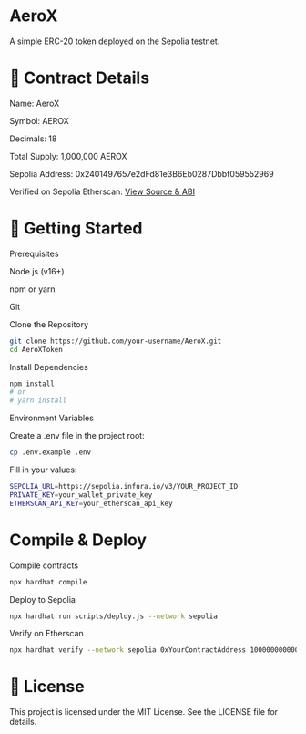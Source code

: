 # AeroX

A simple ERC-20 token deployed on the Sepolia testnet.

# 🔗 Contract Details

Name: AeroX

Symbol: AEROX

Decimals: 18

Total Supply: 1,000,000 AEROX

Sepolia Address: 0x2401497657e2dFd81e3B6Eb0287Dbbf059552969

Verified on Sepolia Etherscan: [View Source & ABI](https://sepolia.etherscan.io/token/0x2401497657e2dFd81e3B6Eb0287Dbbf059552969)

# 🚀 Getting Started

Prerequisites

Node.js (v16+)

npm or yarn

Git

Clone the Repository
```bash
git clone https://github.com/your-username/AeroX.git
cd AeroXToken
```
Install Dependencies
```bash
npm install
# or
# yarn install
```
Environment Variables

Create a .env file in the project root:
```bash
cp .env.example .env
```
Fill in your values:
```bash
SEPOLIA_URL=https://sepolia.infura.io/v3/YOUR_PROJECT_ID
PRIVATE_KEY=your_wallet_private_key
ETHERSCAN_API_KEY=your_etherscan_api_key
```
# Compile & Deploy

Compile contracts
```bash
npx hardhat compile
```
Deploy to Sepolia
```bash
npx hardhat run scripts/deploy.js --network sepolia
```
Verify on Etherscan
```bash
npx hardhat verify --network sepolia 0xYourContractAddress 1000000000000000000000000
```
# 📄 License

This project is licensed under the MIT License. See the LICENSE file for details.


